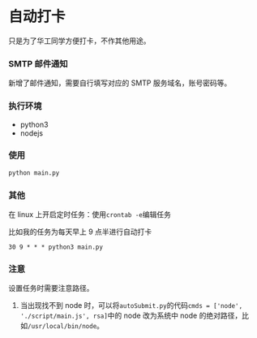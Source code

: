 # 自动打卡

只是为了华工同学方便打卡，不作其他用途。

### SMTP 邮件通知

新增了邮件通知，需要自行填写对应的 SMTP 服务域名，账号密码等。

### 执行环境

- python3
- nodejs

### 使用

```python
python main.py
```

### 其他

在 linux 上开启定时任务：使用`crontab -e`编辑任务

比如我的任务为每天早上 9 点半进行自动打卡

```text
30 9 * * * python3 main.py
```

### 注意

设置任务时需要注意路径。

1. 当出现找不到 node 时，可以将`autoSubmit.py`的代码`cmds = ['node', './script/main.js', rsa]`中的 node 改为系统中 node 的绝对路径，比如`/usr/local/bin/node`。
